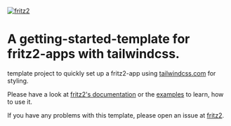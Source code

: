 [![fritz2](https://www.fritz2.dev/img/fritz2_header.png)](https://www.fritz2.dev/)

# A getting-started-template for fritz2-apps with tailwindcss.

template project to quickly set up a fritz2-app using [tailwindcss.com](https://tailwindcss.com/) for styling.

Please have a look at [fritz2's documentation](https://fritz2.dev/docs) 
or the [examples](https://examples.fritz2.dev/) to learn, how to use it.

If you have any problems with this template, 
please open an issue at [fritz2](https://github.com/jwstegemann/fritz2/issues).
